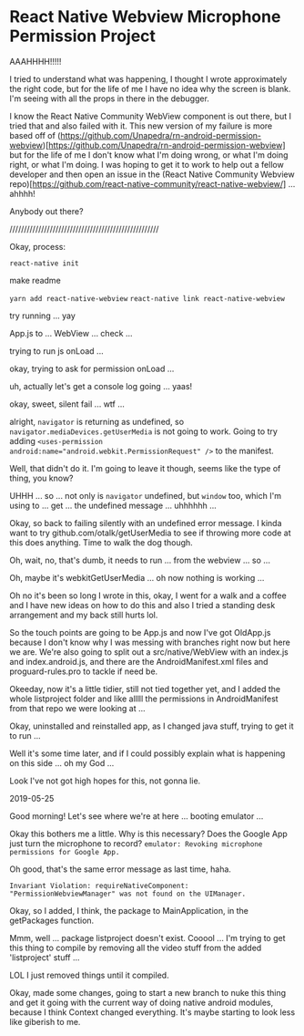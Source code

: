 # React Native Webview Microphone Permission Project

AAAHHHH!!!!!

I tried to understand what was happening, I thought I wrote approximately the right code, but for the life of me I have no idea why the screen is blank. I'm seeing <MicPermissionWebviewViewManager> with all the props in there in the debugger.

I know the React Native Community WebView component is out there, but I tried that and also failed with it. This new version of my failure is more based off of (https://github.com/Unapedra/rn-android-permission-webview)[https://github.com/Unapedra/rn-android-permission-webview] but for the life of me I don't know what I'm doing wrong, or what I'm doing right, or what I'm doing. I was hoping to get it to work to help out a fellow developer and then open an issue in the (React Native Community Webview repo)[https://github.com/react-native-community/react-native-webview/] ... ahhhh!

Anybody out there?

////////////////////////////////////////////////////

Okay, process:

`react-native init`

make readme

`yarn add react-native-webview`
`react-native link react-native-webview`

try running ... yay

App.js to ... WebView ... check ...

trying to run js onLoad ...

okay, trying to ask for permission onLoad ...

uh, actually let's get a console log going ... yaas!

okay, sweet, silent fail ... wtf ...

alright, `navigator` is returning as undefined, so `navigator.mediaDevices.getUserMedia` is not going to work. Going to try adding `<uses-permission android:name="android.webkit.PermissionRequest" />` to the manifest.

Well, that didn't do it. I'm going to leave it though, seems like the type of thing, you know?

UHHH ... so ... not only is `navigator` undefined, but `window` too, which I'm using to ... get ... the undefined message ... uhhhhhh ...

Okay, so back to failing silently with an undefined error message. I kinda want to try github.com/otalk/getUserMedia to see if throwing more code at this does anything. Time to walk the dog though.

Oh, wait, no, that's dumb, it needs to run ... from the webview ... so ...

Oh, maybe it's webkitGetUserMedia ... oh now nothing is working ...

Oh no it's been so long I wrote in this, okay, I went for a walk and a coffee and I have new ideas on how to do this and also I tried a standing desk arrangement and my back still hurts lol.

So the touch points are going to be App.js and now I've got OldApp.js because I don't know why I was messing with branches right now but here we are. We're also going to split out a src/native/WebView with an index.js and index.android.js, and there are the AndroidManifest.xml files and proguard-rules.pro to tackle if need be.

Okeeday, now it's a little tidier, still not tied together yet, and I added the whole listproject folder and like alllll the permissions in AndroidManifest from that repo we were looking at ...

Okay, uninstalled and reinstalled app, as I changed java stuff, trying to get it to run ...

Well it's some time later, and if I could possibly explain what is happening on this side ... oh my God ...

Look I've not got high hopes for this, not gonna lie.

2019-05-25

Good morning! Let's see where we're at here ... booting emulator ...

Okay this bothers me a little. Why is this necessary? Does the Google App just turn the microphone to record? `emulator: Revoking microphone permissions for Google App.`

Oh good, that's the same error message as last time, haha.

`Invariant Violation: requireNativeComponent: "PermissionWebviewManager" was not found on the UIManager.`

Okay, so I added, I think, the package to MainApplication, in the getPackages function.

Mmm, well ... package listproject doesn't exist. Cooool ... I'm trying to get this thing to compile by removing all the video stuff from the added 'listproject' stuff ...

LOL I just removed things until it compiled.

Okay, made some changes, going to start a new branch to nuke this thing and get it going with the current way of doing native android modules, because I think Context changed everything. It's maybe starting to look less like giberish to me.
